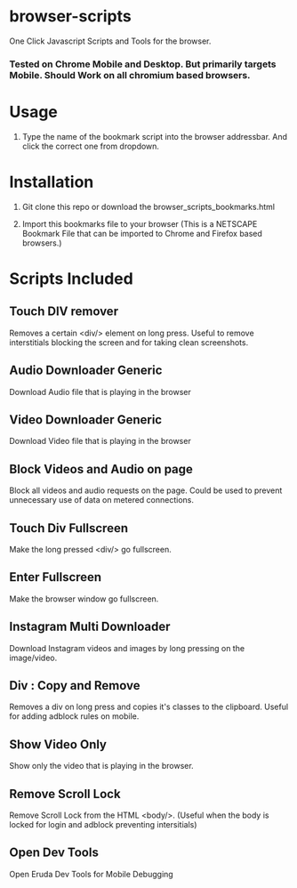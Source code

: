 # browser-scripts

One Click Javascript Scripts and Tools for the browser.

### Tested on Chrome Mobile and Desktop. But primarily targets Mobile. Should Work on all chromium based browsers.

# Usage

1. Type the name of the bookmark script into the browser addressbar. And click the correct one from dropdown.

# Installation

1. Git clone this repo or download the browser_scripts_bookmarks.html

2. Import this bookmarks file to your browser (This is a NETSCAPE Bookmark File that can be imported to Chrome and Firefox based browsers.)

# Scripts Included

## Touch DIV remover

Removes a certain <div\/> element on long press. Useful to remove interstitials blocking the screen and for taking clean screenshots.

## Audio Downloader Generic

Download Audio file that is playing in the browser

## Video Downloader Generic

Download Video file that is playing in the browser

## Block Videos and Audio on page

Block all videos and audio requests on the page. Could be used to prevent unnecessary use of data on metered connections.

## Touch Div Fullscreen

Make the long pressed <div\/> go fullscreen.

## Enter Fullscreen

Make the browser window go fullscreen.

## Instagram Multi Downloader

Download Instagram videos and images by long pressing on the image/video.

## Div : Copy and Remove

Removes a div on long press and copies it's classes to the clipboard. Useful for adding adblock rules on mobile.

## Show Video Only

Show only the video that is playing in the browser.

## Remove Scroll Lock

Remove Scroll Lock from the HTML <body\/>. (Useful when the body is locked for login and adblock preventing intersitials)

## Open Dev Tools

Open Eruda Dev Tools for Mobile Debugging
